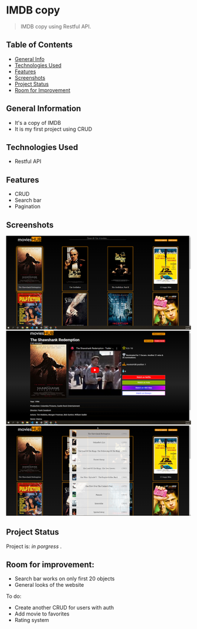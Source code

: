 # IMDB copy
> IMDB copy using Restful API.


## Table of Contents
* [General Info](#general-information)
* [Technologies Used](#technologies-used)
* [Features](#features)
* [Screenshots](#screenshots)
* [Project Status](#project-status)
* [Room for Improvement](#room-for-improvement)


## General Information
- It's a copy of IMDB
- It is my first project using CRUD


## Technologies Used
- Restful API

## Features
- CRUD
- Search bar
- Pagination


## Screenshots
![scr 1](./Screenshots/1.PNG?raw=true)
![scr 2](./Screenshots/2.PNG?raw=true)
![scr 3](./Screenshots/3.PNG?raw=true)

## Project Status
Project is: _in porgress_ .

## Room for improvement:
- Search bar works on only first 20 objects
- General looks of the website

To do:
- Create another CRUD for users with auth 
- Add movie to favorites
- Rating system

